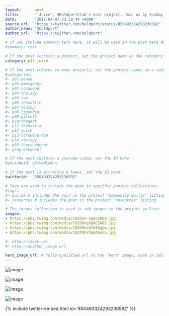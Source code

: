 ```yaml
---
layout:      post
title:       "'Juice', #BoldportClub's next project. Join us by Sunday to get it!"
date:        "2017-04-07 23:39:44 +0000"
source_url:  "https://twitter.com/boldport/status/850493324293230592"
author_name: "@boldport"
author_url:  "https://twitter.com/boldport"

# If you include summary text here, it will be used in the post meta description instead of an excerpt from the post body
#summary: text

# If the post concerns a project, set the project name as the category:
category: p12-juice

# If the post relates to many projects, set the project names as a categories array:
#categories:
#- p01-pease
#- p02-emergency
#- p03-cordwood
#- p04-thelady
#- p05-tap
#- p06-thecuttle
#- p07-touchy
#- p08-ligemdio
#- p09-pissoff
#- p10-thegent
#- p11-thematrix
#- p12-juice
#- p13-cordwood-too
#- p14-stringy
#- p99-theconqueror
#- qsop-breakout

# If the post features a youtube video, set the ID here:
#youtubeid: gXsVeNLuWLw

# If the post is mirroring a tweet, set the ID here:
twitterid:  "850493324293230592"

# Tags are used to include the post in specific project collections:
#tags:
#- builds # includes the post in the project "Community Builds" listing
#- resources # includes the post in the project "Resources" listing

# The images collection is used to add images to the project gallery:
images:
- https://pbs.twimg.com/media/C82O4z-XgAcK8DO.jpg
- https://pbs.twimg.com/media/C82O8ngXgAEZW95.jpg
- https://pbs.twimg.com/media/C82O9hxXYAIOgUm.jpg
- https://pbs.twimg.com/media/C82PDkYXgAAAesa.jpg

#- http://image.url
#- http://another_image.url

hero_image_url: # fully-qualified url to the "hero" image, used in twitter cards for example
---
```


![image](https://pbs.twimg.com/media/C82O4z-XgAcK8DO.jpg)

![image](https://pbs.twimg.com/media/C82O8ngXgAEZW95.jpg)

![image](https://pbs.twimg.com/media/C82O9hxXYAIOgUm.jpg)

![image](https://pbs.twimg.com/media/C82PDkYXgAAAesa.jpg)

{% include twitter-embed.html id='850493324293230592' %}


